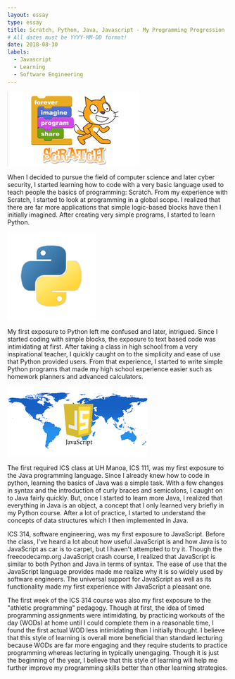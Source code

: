 ```yaml
---
layout: essay
type: essay
title: Scratch, Python, Java, Javascript - My Programming Progression
# All dates must be YYYY-MM-DD format!
date: 2018-08-30
labels:
  - Javascript
  - Learning
  - Software Engineering
---
```


<img class="ui small center circular floated image" src="../images/scratch.png">

When I decided to pursue the field of computer science and later cyber security, I started learning how to code with a very basic language used to teach people the basics of programming: Scratch. From my experience with Scratch, I started to look at programming in a global scope. I realized that there are far more applications that simple logic-based blocks have then I initially imagined. After creating very simple programs, I started to learn Python.

<img class="ui small center circular floated image" src="../images/python.png">

My first exposure to Python left me confused and later, intrigued. Since I started coding with simple blocks, the exposure to text based code was intimidating at first. After taking a class in high school from a very inspirational teacher, I quickly caught on to the simplicity and ease of use that Python provided users. From that experience, I started to write simple Python programs that made my high school experience easier such as homework planners and advanced calculators.

<img class="ui small center circular floated image" src="../images/jsworld.png">

The first required ICS class at UH Manoa, ICS 111, was my first exposure to the Java programming language. Since I already knew how to code in python, learning the basics of Java was a simple task. With a few changes in syntax and the introduction of curly braces and semicolons, I caught on to Java fairly quickly. But, once I started to learn more Java, I realized that everything in Java is an object, a concept that I only learned very briefly in my Python course. After a lot of practice, I started to understand the concepts of data structures which I then implemented in Java.

ICS 314, software engineering, was my first exposure to JavaScript. Before the class, I've heard a lot about how useful JavaScript is and how Java is to JavaScript as car is to carpet, but I haven't attempted to try it. Though the freecodecamp.org JavaScript crash course, I realized that JavaScript is similar to both Python and Java in terms of syntax. The ease of use that the JavaScript language provides made me realize why it is so widely used by software engineers. The universal support for JavaScript as well as its functionality made my first experience with JavaScript a pleasant one.

The first week of the ICS 314 course was also my first exposure to the "athletic programming" pedagogy. Though at first, the idea of timed programming assignments were intimidating, by practicing workouts of the day (WODs) at home until I could complete them in a reasonable time, I found the first actual WOD less intimidating than I initially thought. I believe that this style of learning is overall more beneficial than standard lecturing because WODs are far more engaging and they require students to practice programming whereas lecturing in typically unengaging. Though it is just the beginning of the year, I believe that this style of learning will help me further improve my programming skills better than other learning strategies.



